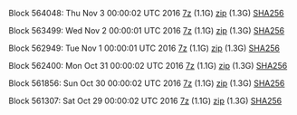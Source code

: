 Block 564048: Thu Nov  3 00:00:02 UTC 2016 [7z](https://transfer.sh/F0m1F/bootstrap.dat.20161103.7z) (1.1G) [zip](https://transfer.sh/ZigB1/bootstrap.dat.20161103.zip) (1.3G) [SHA256](https://transfer.sh/dXyWq/sha256.txt)

Block 563499: Wed Nov  2 00:00:01 UTC 2016 [7z](https://transfer.sh/xbQKG/bootstrap.dat.20161102.7z) (1.1G) [zip](https://transfer.sh/DLgK0/bootstrap.dat.20161102.zip) (1.3G) [SHA256](https://transfer.sh/p4T4I/sha256.txt)

Block 562949: Tue Nov  1 00:00:01 UTC 2016 [7z](https://transfer.sh/7hqdr/bootstrap.dat.20161101.7z) (1.1G) [zip](https://transfer.sh/xKXHg/bootstrap.dat.20161101.zip) (1.3G) [SHA256](https://transfer.sh/YSRmq/sha256.txt)

Block 562400: Mon Oct 31 00:00:02 UTC 2016 [7z](https://transfer.sh/Plkk8/bootstrap.dat.20161031.7z) (1.1G) [zip](https://transfer.sh/tioFY/bootstrap.dat.20161031.zip) (1.3G) [SHA256](https://transfer.sh/wwz9L/sha256.txt)

Block 561856: Sun Oct 30 00:00:02 UTC 2016 [7z](https://transfer.sh/Ilz72/bootstrap.dat.20161030.7z) (1.1G) [zip](https://transfer.sh/Ay73o/bootstrap.dat.20161030.zip) (1.3G) [SHA256](https://transfer.sh/7t3jF/sha256.txt)

Block 561307: Sat Oct 29 00:00:02 UTC 2016 [7z](https://transfer.sh/1jcM2/bootstrap.dat.20161029.7z) (1.1G) [zip](https://transfer.sh/eWfyG/bootstrap.dat.20161029.zip) (1.3G) [SHA256](https://transfer.sh/LkoUM/sha256.txt)
